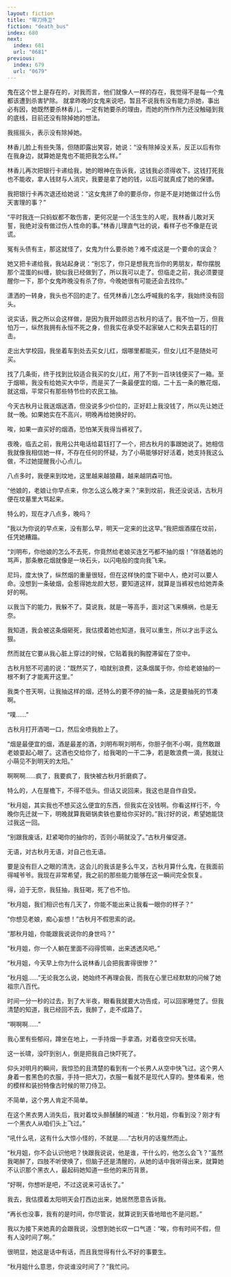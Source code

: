 ```yaml
---
layout: fiction
title: "带刀侍卫"
fiction: "death_bus"
index: 680
next:
  index: 681
  url: "0681"
previous:
  index: 679
  url: "0679"
---
```

鬼在这个世上是存在的，对我而言，他们就像人一样的存在，我觉得不是每一个鬼都该遭到杀害铲除。  就拿昨晚的女鬼来说吧，暂且不说我有没有能力杀她，事出必有因，她既然要杀林香儿，一定有她要杀的理由，而她的所作所为还没触碰到我的底线，目前还没有除掉她的想法。

我摇摇头，表示没有除掉她。

林香儿脸上有些失落，但随即露出笑容，她说：“没有除掉没关系，反正以后有你在我身边，就算她是鬼也不能把我怎么样。”

林香儿再次把银行卡递给我，她的眼神在告诉我，这钱我必须得收下。这钱打死我也不能收，拿人钱财与人消灾，我要是拿了她的钱，以后可就真成了她的保镖。

我把银行卡再次退还给她说：“这女鬼拼了命的要杀你，你是不是对她做过什么伤天害理的事？”

“平时我连一只蚂蚁都不敢伤害，更何况是一个活生生的人呢，我林香儿敢对天誓，我绝对没有做过伤人性命的事。”林香儿理直气壮的说，看样子也不像是在说谎。

冤有头债有主，那这就怪了，女鬼为什么要杀她？难不成这是一个要命的误会？

她又把卡递给我，我站起身说：“别忘了，你只是想我充当你的男朋友，帮你摆脱那个混蛋的纠缠，貌似我已经做到了，所以我可以走了。但临走之前，我必须要提醒你一下，那个女鬼昨晚没有杀了你，今晚她很有可能还会去找你。”

潇洒的一转身，我头也不回的走了。任凭林香儿怎么呼喊我的名字，我始终没有回头。

说实话，我之所以会这样做，是因为我开始顾忌古秋月的话了。我不怕一万，但我怕万一，纵然我拥有永恒不死之身，但我实在承受不起家破人亡和失去葛钰的打击。

走出大学校园，我坐着车到处去买女儿红，烟哪里都能买，但女儿红不是随处可买。

找了几条街，终于找到比较适合我买的女儿红，用了不到一百块钱便买了一箱。至于烟嘛，我没有给她买大中华，而是买了一条最便宜的烟，二十五一条的散花烟，就这烟，平常只有那些特节俭的农民工抽。

今天古秋月让我送烟送酒，但没说多少价位的，正好赶上我没钱了，所以先让她迁就一晚。如果她实在不高兴，明晚再给她换好的。

唉，如果一直买好的烟酒，恐怕某天我得当裤衩了。

夜晚，临去之前，我用公共电话给葛钰打了一个，把古秋月的事跟她说了。她相信我就像我相信她一样，不存在任何的怀疑，为了小萌能够好好活着，她支持我这么做，不过她提醒我小心点儿。

八点多时，我便来到坟地，这里越来越狼藉，越来越阴森可怕。

“他娘的，老娘让你早点来，你怎么这么晚才来？”来到坟前，我还没说话，古秋月便在坟墓里大骂起来。

特么的，现在才八点多，晚吗？

“我以为你说的早点来，没有那么早，明天一定来的比这早。”我把烟酒摆在坟前，任凭她糟蹋。

“刘明布，你他娘的怎么不去死，你竟然给老娘买连乞丐都不抽的烟！”伴随着她的骂声，那条散花烟就像是一块石头，以闪电般的度向我飞来。

尼玛，度太快了，纵然烟的重量很轻，但在这样快的度下砸中人，绝对可以要人命。没想到一条破烟，会惹得她龙颜大怒，要知道这样，就算是当裤衩也给她弄条好的啊。

以我当下的能力，我躲不了。莫说我，就是一等高手，面对这飞来横祸，也是无奈。

我知道，我会被这条烟砸死，我估摸着她也知道，我可以重生，所以才出手这么狠。

然而就在它要从我心脏上穿过的时候，它贴着我的胸膛滞留在了空中。

古秋月怒不可遏的说：“既然买了，咱就别浪费，这条烟属于你，你给老娘抽的一根不剩了才能离开这里。”

我类个苍天啊，让我抽这样的烟，还特么的要不停的抽一条，这是要抽死的节凑啊。

“噗……”

古秋月打开酒喝一口，然后全喷我脸上了。

“烟是最便宜的烟，酒是最差的酒，刘明布啊刘明布，你胆子倒不小啊，竟然敢跟老娘耍起心眼了。这酒也交给你了，给我喝的一干二净，若是敢浪费一滴，我就让小萌见不到明天的太阳。”

啊啊啊……疯了，我要疯了，我快被古秋月折磨疯了。

特么的，人在屋檐下，不得不低头。但话又说回来，我这也是自作自受。

“秋月姐，其实我也不想买这么便宜的东西，但我实在没钱啊。你看这样行不，今晚你先迁就一下，明晚就算我砸锅卖铁也要给你买好的。”我讨好的说，希望她能饶过我这一回。

“别跟我废话，赶紧喝你的抽你的，否则小萌就没了。”古秋月催促道。

无语，对古秋月无语，对自己也无语。

要是没有巨人之眼的清洗，这会儿的我该是多么牛叉，古秋月算什么鬼，在我面前得喊爷爷。我现在非常希望，我之前的那些能力能够在这一瞬间完全恢复。

得，迫于无奈，我狂抽，我狂喝，死了也不怕。

“秋月姐，我们相识也有几天了，你能不能出来让我看一眼你的样子？”

“你想见老娘，痴心妄想！”古秋月不假思索的说。

“那秋月姐，你能跟我说说你的身世吗？”

“秋月姐，你一个人躺在里面不闷得慌嘛，出来透透风吧。”

“秋月姐，今天早上你为什么说林香儿会把我害得很惨？”

“秋月姐……”无论我怎么说，她始终不再理会我，而我在心里已经默默的问候了她祖宗八百代。

时间一分一秒的过去，到了大半夜，眼看我就要大功告成，可以回家睡觉了。但我清楚的知道，我已经回不去，我醉了，走不成路了。

“啊啊啊……”

我心里有些郁闷，蹲坐在地上，一手持烟一手拿酒，对着夜空仰天长啸。

这一长啸，没吓到别人，倒是把我自己快吓死了。

仰头对明月的瞬间，我惊恐的且清楚的看到有一个长男人从空中快飞过。这个男人身着一套黑色的衣服，手持一把大刀，衣服一看就不是现代人穿的。整体看来，他的模样和装扮特像古时候的带刀侍卫。

不简单，这个男人肯定不简单。

在这个黑衣男人消失后，我对着坟头醉醺醺的喊道：“秋月姐，你看到没？刚才有一个黑衣人从咱们头上飞过。”

“吼什么吼，这有什么大惊小怪的，不就是……”古秋月的话戛然而止。

“秋月姐，你不会认识他吧？快跟我说说，他是谁，干什么的，他怎么会飞？”虽然我喝醉了，四肢不听使唤了，但脑子还是清醒的，从她的话中我听得出来，就算她不认识那个黑衣人，最起码她知道一些他的来历背景。

“好啊，你想听是吧，不过这说来可话长了。”

我去，我估摸着太阳明天会打西边出来，她居然愿意告诉我。

“再长也没事，我有的是时间，你尽管说，就算说到天昏地暗也不是问题。”

我以为接下来她真的会跟我说，没想到她长叹一口气道：“唉，你有时间不假，但有人没时间了啊。”

很明显，她这是话中有话，而且我觉得有什么不好的事要生。

“秋月姐什么意思，你说谁没时间了？”我忙问。